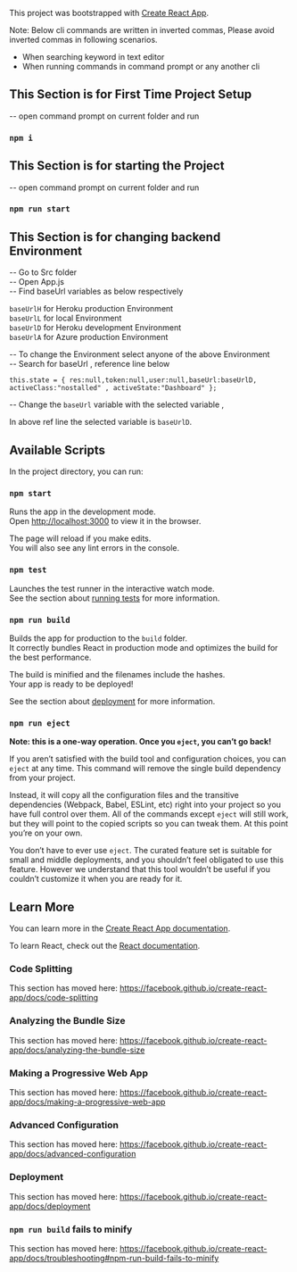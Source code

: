 This project was bootstrapped with [Create React App](https://github.com/facebook/create-react-app).

Note: Below cli commands are written in inverted commas, Please avoid inverted commas in following scenarios.
* When searching keyword in text editor
* When running commands in command prompt or any another cli

## This Section is for First Time Project Setup

-- open command prompt on current folder and run
### `npm i`


## This Section is for starting the Project

-- open command prompt on current folder and run
### `npm run start`


## This Section is for changing backend Environment 

-- Go to Src folder <br/>
-- Open App.js <br/>
-- Find baseUrl variables as below respectively <br/>

`baseUrlH` for Heroku production Environment <br/>
`baseUrlL` for local Environment <br />
`baseUrlD` for Heroku development Environment <br />
`baseUrlA` for Azure production Environment <br />

-- To change the Environment select anyone of the above Environment <br />
-- Search for baseUrl , reference line below <br />

 `this.state = {
     res:null,token:null,user:null,baseUrl:baseUrlD, activeClass:"nostalled" , activeState:"Dashboard"
    };`
    <br />

-- Change the `baseUrl` variable with the selected variable ,  <br />

In above ref line the selected variable is `baseUrlD`. <br />


## Available Scripts

In the project directory, you can run:

### `npm start`

Runs the app in the development mode.<br />
Open [http://localhost:3000](http://localhost:3000) to view it in the browser.

The page will reload if you make edits.<br />
You will also see any lint errors in the console.

### `npm test`

Launches the test runner in the interactive watch mode.<br />
See the section about [running tests](https://facebook.github.io/create-react-app/docs/running-tests) for more information.

### `npm run build`

Builds the app for production to the `build` folder.<br />
It correctly bundles React in production mode and optimizes the build for the best performance.

The build is minified and the filenames include the hashes.<br />
Your app is ready to be deployed!

See the section about [deployment](https://facebook.github.io/create-react-app/docs/deployment) for more information.

### `npm run eject`

**Note: this is a one-way operation. Once you `eject`, you can’t go back!**

If you aren’t satisfied with the build tool and configuration choices, you can `eject` at any time. This command will remove the single build dependency from your project.

Instead, it will copy all the configuration files and the transitive dependencies (Webpack, Babel, ESLint, etc) right into your project so you have full control over them. All of the commands except `eject` will still work, but they will point to the copied scripts so you can tweak them. At this point you’re on your own.

You don’t have to ever use `eject`. The curated feature set is suitable for small and middle deployments, and you shouldn’t feel obligated to use this feature. However we understand that this tool wouldn’t be useful if you couldn’t customize it when you are ready for it.

## Learn More

You can learn more in the [Create React App documentation](https://facebook.github.io/create-react-app/docs/getting-started).

To learn React, check out the [React documentation](https://reactjs.org/).

### Code Splitting

This section has moved here: https://facebook.github.io/create-react-app/docs/code-splitting

### Analyzing the Bundle Size

This section has moved here: https://facebook.github.io/create-react-app/docs/analyzing-the-bundle-size

### Making a Progressive Web App

This section has moved here: https://facebook.github.io/create-react-app/docs/making-a-progressive-web-app

### Advanced Configuration

This section has moved here: https://facebook.github.io/create-react-app/docs/advanced-configuration

### Deployment

This section has moved here: https://facebook.github.io/create-react-app/docs/deployment

### `npm run build` fails to minify

This section has moved here: https://facebook.github.io/create-react-app/docs/troubleshooting#npm-run-build-fails-to-minify
